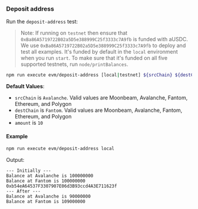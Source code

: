 ### Deposit address

Run the `deposit-address` test:

> Note: If running on `testnet` then ensure that `0xBa86A5719722B02a5D5e388999C25f3333c7A9fb` is funded with aUSDC.
> We use `0xBa86A5719722B02a5D5e388999C25f3333c7A9fb` to deploy and test all examples. It's funded by default in the `local` environment when you run `start`. To make sure that it's funded on all five supported testnets, run `node/printBalances`.

```bash
npm run execute evm/deposit-address [local|testnet] ${srcChain} ${destChain} ${amount}
```

**Default Values**:

-   `srcChain` is `Avalanche`. Valid values are Moonbeam, Avalanche, Fantom, Ethereum, and Polygon
-   `destChain` is `Fantom`. Valid values are Moonbeam, Avalanche, Fantom, Ethereum, and Polygon
-   `amount` is `10`

#### Example

```bash
npm run execute evm/deposit-address local
```

Output:

```
--- Initially ---
Balance at Avalanche is 100000000
Balance at Fantom is 100000000
0xb54eA64537F3307907E06d3B93ccd4A3E711623f
--- After ---
Balance at Avalanche is 90000000
Balance at Fantom is 109000000
```
